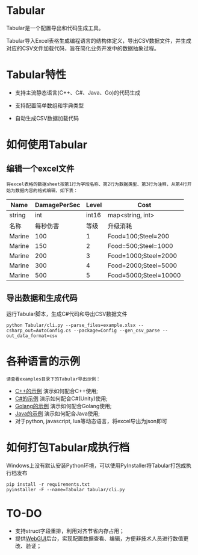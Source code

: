 # Tabular

Tabular是一个配置导出和代码生成工具。

Tabular导入Excel表格生成编程语言的结构体定义，导出CSV数据文件，并生成对应的CSV文件加载代码，旨在简化业务开发中的数据抽象过程。


# Tabular特性

* 支持主流静态语言(C++、C#、Java、Go)的代码生成

* 支持配置简单数组和字典类型

* 自动生成CSV数据加载代码


# 如何使用Tabular

## 编辑一个excel文件

    将excel表格的数据sheet按第1行为字段名称、第2行为数据类型、第3行为注释，从第4行开始为数据内容的格式编辑，如下表：
    

Name                |  DamagePerSec         |  Level      |  Cost
--------------------|-----------------------|-------------|--------------------------------------------
string              |  int                  |  int16      |  map<string, int>
名称                |  每秒伤害             |  等级       |  升级消耗
Marine              |  100                  |  1          | Food=100;Steel=200
Marine              |  150                  |  2          | Food=500;Steel=1000
Marine              |  200                  |  3          | Food=1000;Steel=2000
Marine              |  300                  |  4          | Food=2000;Steel=5000
Marine              |  500                  |  5          | Food=5000;Steel=10000

## 导出数据和生成代码

运行Tabular脚本，生成C#代码和导出CSV数据文件
```
python Tabular/cli.py --parse_files=example.xlsx --csharp_out=AutoConfig.cs --package=Config --gen_csv_parse --out_data_format=csv
```


# 各种语言的示例

    请查看examples目录下的Tabular导出示例：

* [C++的示例](examples/Cpp) 演示如何配合C++使用;
* [C#的示例](examples/CSharp) 演示如何配合C#(Unity)使用;
* [Golang的示例](examples/Go) 演示如何配合Golang使用;
* [Java的示例](examples/Java) 演示如何配合Java使用;
* 对于python, javascript, lua等动态语言，将excel导出为json即可


# 如何打包Tabular成执行档

Windows上没有默认安装Python环境，可以使用PyInstaller将Tabular打包成执行档发布

```
pip install -r requirements.txt
pyinstaller -F --name=Tabular tabular/cli.py
```

# TO-DO

* 支持struct字段重排，利用对齐节省内存占用；
* 提供[WebGUI](https://adminlte.io/preview)后台，实现配置数据查看、编辑，方便非技术人员进行数值更改、验证；

